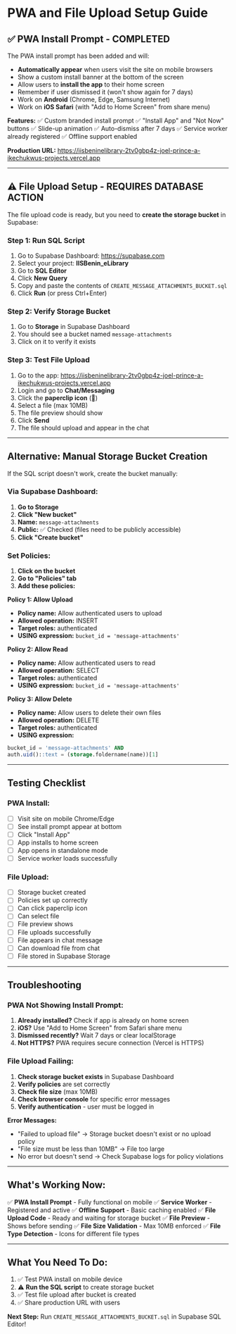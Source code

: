 # PWA and File Upload Setup Guide

## ✅ PWA Install Prompt - COMPLETED

The PWA install prompt has been added and will:
- **Automatically appear** when users visit the site on mobile browsers
- Show a custom install banner at the bottom of the screen
- Allow users to **install the app** to their home screen
- Remember if user dismissed it (won't show again for 7 days)
- Work on **Android** (Chrome, Edge, Samsung Internet)
- Work on **iOS Safari** (with "Add to Home Screen" from share menu)

**Features:**
✅ Custom branded install prompt
✅ "Install App" and "Not Now" buttons
✅ Slide-up animation
✅ Auto-dismiss after 7 days
✅ Service worker already registered
✅ Offline support enabled

**Production URL:** https://iisbeninelibrary-2tv0gbp4z-joel-prince-a-ikechukwus-projects.vercel.app

---

## ⚠️ File Upload Setup - REQUIRES DATABASE ACTION

The file upload code is ready, but you need to **create the storage bucket** in Supabase:

### Step 1: Run SQL Script

1. Go to Supabase Dashboard: https://supabase.com
2. Select your project: **IISBenin_eLibrary**
3. Go to **SQL Editor**
4. Click **New Query**
5. Copy and paste the contents of `CREATE_MESSAGE_ATTACHMENTS_BUCKET.sql`
6. Click **Run** (or press Ctrl+Enter)

### Step 2: Verify Storage Bucket

1. Go to **Storage** in Supabase Dashboard
2. You should see a bucket named `message-attachments`
3. Click on it to verify it exists

### Step 3: Test File Upload

1. Go to the app: https://iisbeninelibrary-2tv0gbp4z-joel-prince-a-ikechukwus-projects.vercel.app
2. Login and go to **Chat/Messaging**
3. Click the **paperclip icon** (📎)
4. Select a file (max 10MB)
5. The file preview should show
6. Click **Send**
7. The file should upload and appear in the chat

---

## Alternative: Manual Storage Bucket Creation

If the SQL script doesn't work, create the bucket manually:

### Via Supabase Dashboard:

1. **Go to Storage**
2. **Click "New bucket"**
3. **Name:** `message-attachments`
4. **Public:** ✅ Checked (files need to be publicly accessible)
5. **Click "Create bucket"**

### Set Policies:

1. **Click on the bucket**
2. **Go to "Policies" tab**
3. **Add these policies:**

**Policy 1: Allow Upload**
- **Policy name:** Allow authenticated users to upload
- **Allowed operation:** INSERT
- **Target roles:** authenticated
- **USING expression:** `bucket_id = 'message-attachments'`

**Policy 2: Allow Read**
- **Policy name:** Allow authenticated users to read
- **Allowed operation:** SELECT
- **Target roles:** authenticated
- **USING expression:** `bucket_id = 'message-attachments'`

**Policy 3: Allow Delete**
- **Policy name:** Allow users to delete their own files
- **Allowed operation:** DELETE
- **Target roles:** authenticated
- **USING expression:** 
```sql
bucket_id = 'message-attachments' AND
auth.uid()::text = (storage.foldername(name))[1]
```

---

## Testing Checklist

### PWA Install:
- [ ] Visit site on mobile Chrome/Edge
- [ ] See install prompt appear at bottom
- [ ] Click "Install App"
- [ ] App installs to home screen
- [ ] App opens in standalone mode
- [ ] Service worker loads successfully

### File Upload:
- [ ] Storage bucket created
- [ ] Policies set up correctly
- [ ] Can click paperclip icon
- [ ] Can select file
- [ ] File preview shows
- [ ] File uploads successfully
- [ ] File appears in chat message
- [ ] Can download file from chat
- [ ] File stored in Supabase Storage

---

## Troubleshooting

### PWA Not Showing Install Prompt:

1. **Already installed?** Check if app is already on home screen
2. **iOS?** Use "Add to Home Screen" from Safari share menu
3. **Dismissed recently?** Wait 7 days or clear localStorage
4. **Not HTTPS?** PWA requires secure connection (Vercel is HTTPS)

### File Upload Failing:

1. **Check storage bucket exists** in Supabase Dashboard
2. **Verify policies** are set correctly
3. **Check file size** (max 10MB)
4. **Check browser console** for specific error messages
5. **Verify authentication** - user must be logged in

**Error Messages:**
- "Failed to upload file" → Storage bucket doesn't exist or no upload policy
- "File size must be less than 10MB" → File too large
- No error but doesn't send → Check Supabase logs for policy violations

---

## What's Working Now:

✅ **PWA Install Prompt** - Fully functional on mobile
✅ **Service Worker** - Registered and active
✅ **Offline Support** - Basic caching enabled
✅ **File Upload Code** - Ready and waiting for storage bucket
✅ **File Preview** - Shows before sending
✅ **File Size Validation** - Max 10MB enforced
✅ **File Type Detection** - Icons for different file types

---

## What You Need To Do:

1. ✅ Test PWA install on mobile device
2. ⚠️ **Run the SQL script** to create storage bucket
3. ✅ Test file upload after bucket is created
4. ✅ Share production URL with users

**Next Step:** Run `CREATE_MESSAGE_ATTACHMENTS_BUCKET.sql` in Supabase SQL Editor!
